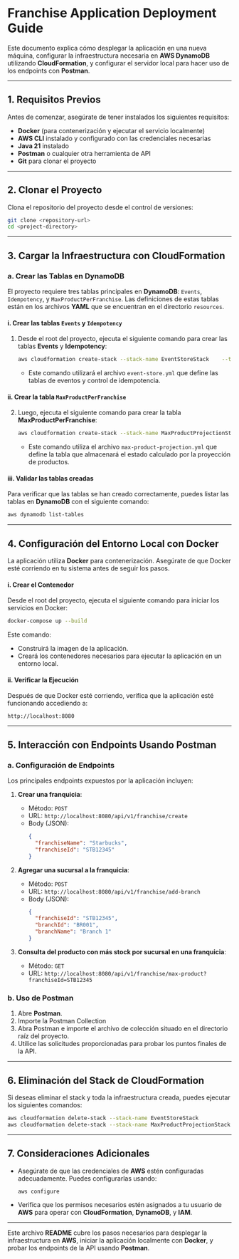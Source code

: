 
# Franchise Application Deployment Guide

Este documento explica cómo desplegar la aplicación en una nueva máquina, configurar la infraestructura necesaria en **AWS DynamoDB** utilizando **CloudFormation**, y configurar el servidor local para hacer uso de los endpoints con **Postman**.

---

## 1. **Requisitos Previos**
Antes de comenzar, asegúrate de tener instalados los siguientes requisitos:
- **Docker** (para contenerización y ejecutar el servicio localmente)
- **AWS CLI** instalado y configurado con las credenciales necesarias
- **Java 21** instalado
- **Postman** o cualquier otra herramienta de API
- **Git** para clonar el proyecto

---

## 2. **Clonar el Proyecto**
Clona el repositorio del proyecto desde el control de versiones:
```bash
git clone <repository-url>
cd <project-directory>
```

---

## 3. **Cargar la Infraestructura con CloudFormation**

### **a. Crear las Tablas en DynamoDB**
El proyecto requiere tres tablas principales en **DynamoDB**: `Events`, `Idempotency`, y `MaxProductPerFranchise`. Las definiciones de estas tablas están en los archivos **YAML** que se encuentran en el directorio `resources`.

#### **i. Crear las tablas `Events` y `Idempotency`**
1. Desde el root del proyecto, ejecuta el siguiente comando para crear las tablas **Events** y **Idempotency**:
   
   ```bash
   aws cloudformation create-stack --stack-name EventStoreStack    --template-body file://resources/event-store.yml    --capabilities CAPABILITY_NAMED_IAM
   ```

   - Este comando utilizará el archivo `event-store.yml` que define las tablas de eventos y control de idempotencia.

#### **ii. Crear la tabla `MaxProductPerFranchise`**
2. Luego, ejecuta el siguiente comando para crear la tabla **MaxProductPerFranchise**:
   
   ```bash
   aws cloudformation create-stack --stack-name MaxProductProjectionStack    --template-body file://resources/max-product-projection.yml    --capabilities CAPABILITY_NAMED_IAM
   ```

   - Este comando utiliza el archivo `max-product-projection.yml` que define la tabla que almacenará el estado calculado por la proyección de productos.

#### **iii. Validar las tablas creadas**
Para verificar que las tablas se han creado correctamente, puedes listar las tablas en **DynamoDB** con el siguiente comando:
```bash
aws dynamodb list-tables
```

---

## 4. **Configuración del Entorno Local con Docker**

La aplicación utiliza **Docker** para contenerización. Asegúrate de que Docker esté corriendo en tu sistema antes de seguir los pasos.

#### **i. Crear el Contenedor**
Desde el root del proyecto, ejecuta el siguiente comando para iniciar los servicios en Docker:

```bash
docker-compose up --build
```

Este comando:
- Construirá la imagen de la aplicación.
- Creará los contenedores necesarios para ejecutar la aplicación en un entorno local.

#### **ii. Verificar la Ejecución**
Después de que Docker esté corriendo, verifica que la aplicación esté funcionando accediendo a:

```
http://localhost:8080
```

---

## 5. **Interacción con Endpoints Usando Postman**

### **a. Configuración de Endpoints**
Los principales endpoints expuestos por la aplicación incluyen:

1. **Crear una franquicia**:
   - Método: `POST`
   - URL: `http://localhost:8080/api/v1/franchise/create`
   - Body (JSON):
     ```json
     {
       "franchiseName": "Starbucks",
       "franchiseId": "STB12345"
     }
     ```

2. **Agregar una sucursal a la franquicia**:
   - Método: `POST`
   - URL: `http://localhost:8080/api/v1/franchise/add-branch`
   - Body (JSON):
     ```json
     {
       "franchiseId": "STB12345",
       "branchId": "BR001",
       "branchName": "Branch 1"
     }
     ```

3. **Consulta del producto con más stock por sucursal en una franquicia**:
   - Método: `GET`
   - URL: `http://localhost:8080/api/v1/franchise/max-product?franchiseId=STB12345`

### **b. Uso de Postman**
1. Abre **Postman**. 
2. Importe la Postman Collection 
3. Abra Postman e importe el archivo de colección situado en el directorio raíz del proyecto. 
4. Utilice las solicitudes proporcionadas para probar los puntos finales de la API.

---

## 6. **Eliminación del Stack de CloudFormation**

Si deseas eliminar el stack y toda la infraestructura creada, puedes ejecutar los siguientes comandos:

```bash
aws cloudformation delete-stack --stack-name EventStoreStack
aws cloudformation delete-stack --stack-name MaxProductProjectionStack
```

---

## 7. **Consideraciones Adicionales**

- Asegúrate de que las credenciales de **AWS** estén configuradas adecuadamente. Puedes configurarlas usando:
  ```bash
  aws configure
  ```

- Verifica que los permisos necesarios estén asignados a tu usuario de **AWS** para operar con **CloudFormation**, **DynamoDB**, y **IAM**.

---

Este archivo **README** cubre los pasos necesarios para desplegar la infraestructura en **AWS**, iniciar la aplicación localmente con **Docker**, y probar los endpoints de la API usando **Postman**.
